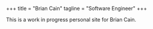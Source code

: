 +++
title = "Brian Cain"
tagline = "Software Engineer"
+++

This is a work in progress personal site for Brian Cain. 
